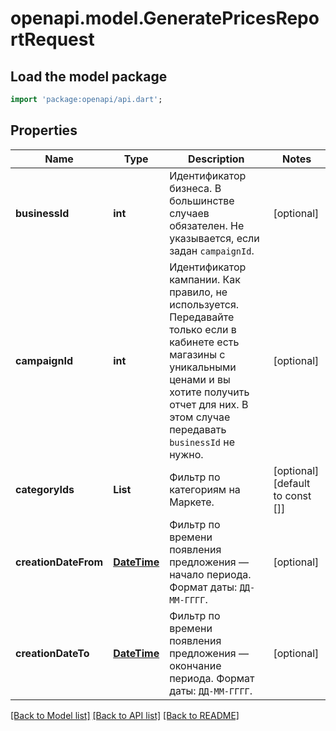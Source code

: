 # openapi.model.GeneratePricesReportRequest

## Load the model package
```dart
import 'package:openapi/api.dart';
```

## Properties
Name | Type | Description | Notes
------------ | ------------- | ------------- | -------------
**businessId** | **int** | Идентификатор бизнеса.  В большинстве случаев обязателен. Не указывается, если задан `campaignId`.  | [optional] 
**campaignId** | **int** | Идентификатор кампании.  Как правило, не используется. Передавайте только если в кабинете есть магазины с уникальными ценами и вы хотите получить отчет для них. В этом случае передавать `businessId` не нужно.  | [optional] 
**categoryIds** | **List<int>** | Фильтр по категориям на Маркете. | [optional] [default to const []]
**creationDateFrom** | [**DateTime**](DateTime.md) | Фильтр по времени появления предложения — начало периода.  Формат даты: `ДД-ММ-ГГГГ`.  | [optional] 
**creationDateTo** | [**DateTime**](DateTime.md) | Фильтр по времени появления предложения — окончание периода.  Формат даты: `ДД-ММ-ГГГГ`.  | [optional] 

[[Back to Model list]](../README.md#documentation-for-models) [[Back to API list]](../README.md#documentation-for-api-endpoints) [[Back to README]](../README.md)


